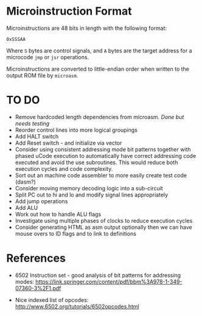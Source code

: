 # Microinstruction Format

Microinstructions are 48 bits in length with the following format:

```
0xSSSAA
```

Where `S` bytes are control signals, and `A` bytes are the target address for a microcode `jmp` or `jsr` operations.

Microinstructions are converted to little-endian order when written to the output ROM file by `microasm`.

# TO DO

* Remove hardcoded length dependencies from microasm.  *Done but needs testing*
* Reorder control lines into more logical groupings
* Add HALT switch
* Add Reset switch - and initialize via vector
* Consider using consistent addressing mode bit patterns together with phased uCode execution to automatically have correct addressing code executed and avoid the use subroutines.   This would reduce both execution cycles and code complexity.
* Sort out an machine code assembler to more easily create test code (dasm?)
* Consider moving memory decoding logic into a sub-circuit
* Split PC out to hi and lo and modify signal lines appropriately
* Add jump operations
* Add ALU
* Work out how to handle ALU flags
* Investigate using multiple phases of clocks to reduce execution cycles
* Consider generating HTML as asm output optionally then we can have mouse overs to ID flags and to link to definitions

# References

* 6502 Instruction set - good analysis of bit patterns for addressing modes:
https://link.springer.com/content/pdf/bbm%3A978-1-349-07360-3%2F1.pdf

* Nice indexed list of opcodes:
http://www.6502.org/tutorials/6502opcodes.html
